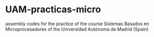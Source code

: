 # UAM-practicas-micro
assembly codes for the practice of the course Sistemas Basados en Microprocesadores of the Universidad Autónoma de Madrid (Spain)

